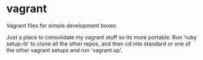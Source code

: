 vagrant
=======

Vagrant files for simple development boxes

Just a place to consolidate my vagrant stuff so its more portable.
Run 'ruby setup.rb' to clone all the other repos, and then cd into
standard or one of the other vagrant setups and run 'vagrant up'.